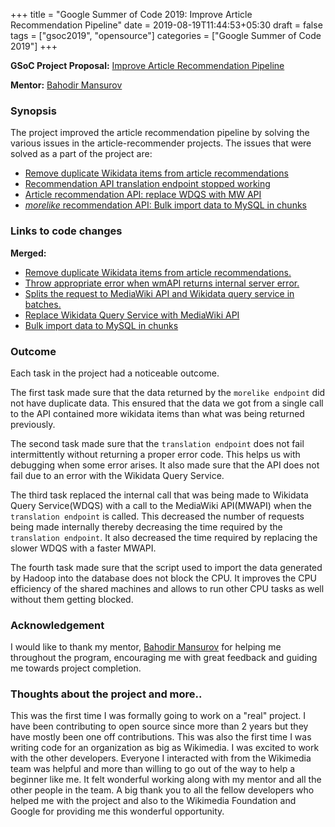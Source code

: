 +++
title = "Google Summer of Code 2019: Improve Article Recommendation Pipeline"
date = 2019-08-19T11:44:53+05:30
draft = false
tags = ["gsoc2019", "opensource"]
categories = ["Google Summer of Code 2019"]
+++

**GSoC Project Proposal:** [Improve Article Recommendation Pipeline](https://phabricator.wikimedia.org/T218971)

**Mentor:** [Bahodir Mansurov](https://phabricator.wikimedia.org/p/bmansurov/)

### Synopsis

The project improved the article recommendation pipeline by solving the various issues in the article-recommender projects.
The issues that were solved as a part of the project are:

- [Remove duplicate Wikidata items from article recommendations](https://phabricator.wikimedia.org/T216721)
- [Recommendation API translation endpoint stopped working](https://phabricator.wikimedia.org/T215222)
- [Article recommendation API: replace WDQS with MW API](https://phabricator.wikimedia.org/T216750)
- [*morelike* recommendation API: Bulk import data to MySQL in chunks](https://phabricator.wikimedia.org/T211980)

### Links to code changes

**Merged:**

- [Remove duplicate Wikidata items from article recommendations.](https://gerrit.wikimedia.org/r/#/c/mediawiki/services/recommendation-api/+/512913/)
- [Throw appropriate error when wmAPI returns internal server error.](https://gerrit.wikimedia.org/r/#/c/mediawiki/services/recommendation-api/+/516732/)
- [Splits the request to MediaWiki API and Wikidata query service in batches.](https://gerrit.wikimedia.org/r/#/c/mediawiki/services/recommendation-api/+/517078/)
- [Replace Wikidata Query Service with MediaWiki API](https://gerrit.wikimedia.org/r/#/c/mediawiki/services/recommendation-api/+/523779/)
- [Bulk import data to MySQL in chunks](https://gerrit.wikimedia.org/r/#/c/research/article-recommender/deploy/+/527571/)

### Outcome

Each task in the project had a noticeable outcome.

The first task made sure that the data returned by the `morelike endpoint` did not have duplicate data.
This ensured that the data we got from a single call to the API contained more wikidata items than what was being returned previously.

The second task made sure that the `translation endpoint` does not fail intermittently without returning a proper error code.
This helps us with debugging when some error arises. It also made sure that the API does not fail due to an error with the Wikidata Query Service.

The third task replaced the internal call that was being made to Wikidata Query Service(WDQS) with a call to the MediaWiki API(MWAPI) when
the `translation endpoint` is called. This decreased the number of requests being made internally thereby decreasing the time required by the
`translation endpoint`. It also decreased the time required by replacing the slower WDQS with a faster MWAPI.

The fourth task made sure that the script used to import the data generated by Hadoop into the database does not block the CPU.
It improves the CPU efficiency of the shared machines and allows to run other CPU tasks as well without them getting blocked.

### Acknowledgement

I would like to thank my mentor, [Bahodir Mansurov](https://phabricator.wikimedia.org/p/bmansurov/) for helping me throughout the program,
encouraging me with great feedback and guiding me towards project completion.

### Thoughts about the project and more..

This was the first time I was formally going to work on a "real" project. I have been contributing to open source since more than 2 years
but they have mostly been one off contributions. This was also the first time I was writing code for an organization as big as Wikimedia.
I was excited to work with the other developers. Everyone I interacted with from the Wikimedia team was helpful and more than willing to
go out of the way to help a beginner like me. It felt wonderful working along with my mentor and all the other people in the team. A big thank you to all
the fellow developers who helped me with the project and also to the Wikimedia Foundation and Google for providing me this wonderful opportunity.
